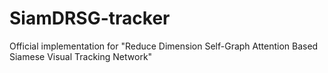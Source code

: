 # SiamDRSG-tracker
Official implementation for "Reduce Dimension Self-Graph Attention Based Siamese Visual Tracking Network"
